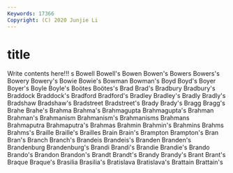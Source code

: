 ```yaml
---
Keywords: 17366
Copyright: (C) 2020 Junjie Li
---
```


# title

Write contents here!!!
s 
Bowell 
Bowell's 
Bowen
Bowen's 
Bowers 
Bowers's 
Bowery 
Bowery's 
Bowie 
Bowie's 
Bowman 
Bowman's 
Boyd
Boyd's 
Boyer 
Boyer's 
Boyle 
Boyle's 
Boötes 
Boötes's 
Brad 
Brad's 
Bradbury
Bradbury's 
Braddock 
Braddock's 
Bradford 
Bradford's 
Bradley 
Bradley's 
Bradly 
Bradly's 
Bradshaw
Bradshaw's 
Bradstreet 
Bradstreet's 
Brady 
Brady's 
Bragg 
Bragg's 
Brahe 
Brahe's 
Brahma
Brahma's 
Brahmagupta 
Brahmagupta's 
Brahman 
Brahman's 
Brahmanism 
Brahmanism's 
Brahmanisms 
Brahmans 
Brahmaputra
Brahmaputra's 
Brahmas 
Brahmin 
Brahmin's 
Brahmins 
Brahms 
Brahms's 
Braille 
Braille's 
Brailles
Brain 
Brain's 
Brampton 
Brampton's 
Bran 
Bran's 
Branch 
Branch's 
Brandeis 
Brandeis's
Branden 
Branden's 
Brandenburg 
Brandenburg's 
Brandi 
Brandi's 
Brandie 
Brandie's 
Brando 
Brando's
Brandon 
Brandon's 
Brandt 
Brandt's 
Brandy 
Brandy's 
Brant 
Brant's 
Braque 
Braque's
Brasilia 
Brasilia's 
Bratislava 
Bratislava's 
Brattain 
Brattain's 
